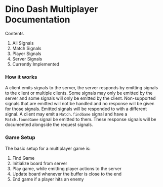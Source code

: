 # Dino Dash Multiplayer Documentation
Contents
1. All Signals 
2. Match Signals
3. Player Signals
4. Server Signals
5. Currently Implemented

### How it works
A client emits signals to the server, the server responds by emitting signals to the client or multiple clients. Some signals may only be emitted by the server and some signals will only be emitted by the client. Non-supported signals that are emitted will not be handled and no response will be given for those signals. Emitted signals will be responded to with a different signal. A client may emit a `Match.findGame` signal and have a `Match.foundGame` signal be emitted to them. These response signals will be documented alongside the request signals.

### Game Setup
The basic setup for a multiplayer game is:
1. Find Game
2. Initialize board from server
3. Play game, while emitting player actions to the server
4. Update board whenever the buffer is close to the end
5. End game if a player hits an enemy
